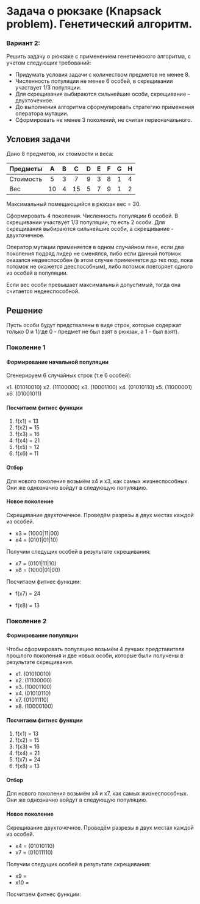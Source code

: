# Задача о рюкзаке (Knapsack problem). Генетический алгоритм.

### Вариант 2:
Решить задачу о рюкзаке с применением генетического алгоритма, с учетом следующих требований:
   - Придумать условия задачи с количеством предметов не менее 8.
   - Численность популяции не менее 6 особей, в скрещивании участвует 1/3 популяции. 
   - Для скрещивания выбираются сильнейшие особи, скрещивание – двухточечное.
   - До выполнения алгоритма сформулировать стратегию применения оператора мутации.
   - Сформировать не менее 3 поколений, не считая первоначального.

## Условия задачи

Дано 8 предметов, их стоимости и веса:

| Предметы  |  A  | B |  C  | D | E | F | G | H |
|:----------|:---:|:-:|:---:|:-:|:-:|:-:|:-:|:-:|
| Стоимость |  5  | 3 |  7  | 9 | 3 | 8 | 1 | 4 |
| Вес       | 10  | 4 | 15  | 5 | 7 | 9 | 1 | 2 |

Максимальный помещающийся в рюкзак вес = 30.

Сформировать 4 поколения. Численность популяции 6 особей. В скрещивании участвует 1/3 популяции, то есть 2 особи. Для скрещивания выбираются сильнейшие особи, а скрещивание - двухточечное.

Оператор мутации применяется в одном случайном гене, если два поколения подряд лидер не сменялся, либо если данный потомок оказался недееспособен (в этом случае применяется до тех пор, пока потомок не окажется дееспособным), либо потомок повторяет одного из особей в популяции.

Если вес особи превышает максимальный допустимый, тогда она считается недееспособной.

## Решение

Пусть особи будут предствалены в виде строк, которые содержат только 0 и 1(где 0 - предмет не был взят в рюкзак, а 1 - был взят).

### Поколение 1
#### Формирование начальной популяции

Сгенерируем 6 случайных строк (т.е 6 особей):

x1. (01010010)
x2. (11100000)
x3. (10001100)
x4. (01010110)
x5. (11000001)
x6. (01001011)

#### Посчитаем фитнес функции

1. f(x1) = 13
2. f(x2) = 15
3. f(x3) = 16
4. f(x4) = 21
5. f(x5) = 12 
6. f(x6) = 11

#### Отбор
Для нового поколения возьмём x4 и x3, как самых жизнеспособных. Они же однозначно войдут в следующую популяцию.

#### Новое поколение

Скрещивание двухточечное. Проведём разрезы в двух местах каждой из особей. 

- x3 = (1000|11|00)
- x4 = (0101|01|10)

Получим следущих особей в результате скрещивания:
- x7 = (0101|11|10)
- x8 = (1000|01|00)

Посчитаем фитнес функции:

- f(x7) = 24

- f(x8) = 13

### Поколение 2
#### Формирование популяции

Чтобы сформировать популяцию возьмём 4 лучших представителя прошлого поколения и две новых особи, которые были получены в результате скрещивания.

- x1. (01010010)
- x2. (11100000)
- x3. (10001100)
- x4. (01010110)
- x7. (01011110)
- x8. (10000100)

#### Посчитаем фитнес функции

1. f(x1) = 13
2. f(x2) = 15
3. f(x3) = 16
4. f(x4) = 21
5. f(x7) = 24 
6. f(x8) = 13

#### Отбор
Для нового поколения возьмём x4 и x7, как самых жизнеспособных. Они же однозначно войдут в следующую популяцию.

#### Новое поколение

Скрещивание двухточечное. Проведём разрезы в двух местах каждой из особей. 

- x4 = (01010110)
- x7 = (01011110)

Получим следущих особей в результате скрещивания:
- x9 = 
- x10 = 

Посчитаем фитнес функции:


